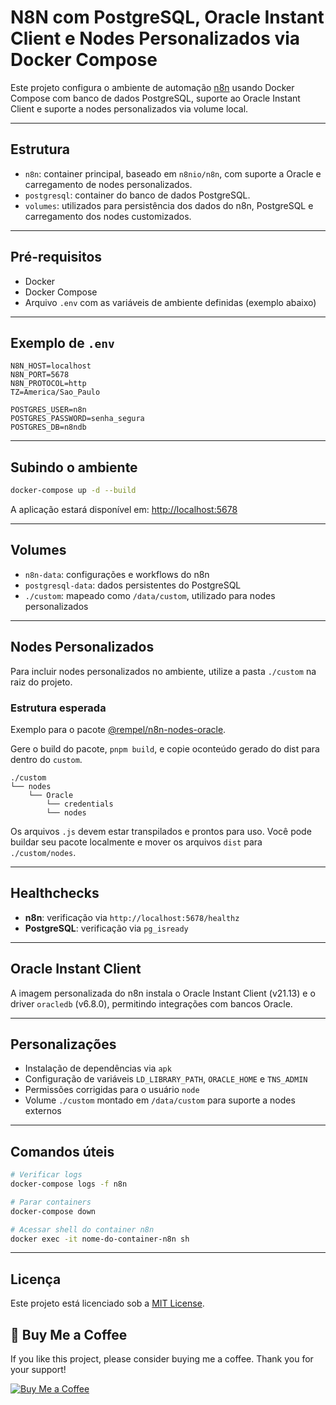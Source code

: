# N8N com PostgreSQL, Oracle Instant Client e Nodes Personalizados via Docker Compose

Este projeto configura o ambiente de automação [n8n](https://n8n.io) usando Docker Compose com banco de dados PostgreSQL, suporte ao Oracle Instant Client e suporte a nodes personalizados via volume local.

---

## Estrutura

- `n8n`: container principal, baseado em `n8nio/n8n`, com suporte a Oracle e carregamento de nodes personalizados.
- `postgresql`: container do banco de dados PostgreSQL.
- `volumes`: utilizados para persistência dos dados do n8n, PostgreSQL e carregamento dos nodes customizados.

---

## Pré-requisitos

- Docker
- Docker Compose
- Arquivo `.env` com as variáveis de ambiente definidas (exemplo abaixo)

---

## Exemplo de `.env`

```env
N8N_HOST=localhost
N8N_PORT=5678
N8N_PROTOCOL=http
TZ=America/Sao_Paulo

POSTGRES_USER=n8n
POSTGRES_PASSWORD=senha_segura
POSTGRES_DB=n8ndb
```

---

## Subindo o ambiente

```bash
docker-compose up -d --build
```

A aplicação estará disponível em: [http://localhost:5678](http://localhost:5678)

---

## Volumes

- `n8n-data`: configurações e workflows do n8n
- `postgresql-data`: dados persistentes do PostgreSQL
- `./custom`: mapeado como `/data/custom`, utilizado para nodes personalizados

---

## Nodes Personalizados

Para incluir nodes personalizados no ambiente, utilize a pasta `./custom` na raiz do projeto.

### Estrutura esperada

Exemplo para o pacote [@rempel/n8n-nodes-oracle](https://www.npmjs.com/package/@rempel/n8n-nodes-oracle).

Gere o build do pacote, `pnpm build`, e copie oconteúdo gerado do dist para dentro do `custom`.

```
./custom
└── nodes
    └── Oracle
        └── credentials
        └── nodes
```

Os arquivos `.js` devem estar transpilados e prontos para uso. Você pode buildar seu pacote localmente e mover os arquivos `dist` para `./custom/nodes`.

---

## Healthchecks

- **n8n**: verificação via `http://localhost:5678/healthz`
- **PostgreSQL**: verificação via `pg_isready`

---

## Oracle Instant Client

A imagem personalizada do n8n instala o Oracle Instant Client (v21.13) e o driver `oracledb` (v6.8.0), permitindo integrações com bancos Oracle.

---

## Personalizações

- Instalação de dependências via `apk`
- Configuração de variáveis `LD_LIBRARY_PATH`, `ORACLE_HOME` e `TNS_ADMIN`
- Permissões corrigidas para o usuário `node`
- Volume `./custom` montado em `/data/custom` para suporte a nodes externos

---

## Comandos úteis

```bash
# Verificar logs
docker-compose logs -f n8n

# Parar containers
docker-compose down

# Acessar shell do container n8n
docker exec -it nome-do-container-n8n sh
```

---

## Licença

Este projeto está licenciado sob a [MIT License](LICENSE).

## 💸 Buy Me a Coffee

If you like this project, please consider buying me a coffee. Thank you for your support!

[![Buy Me a Coffee](https://cdn.buymeacoffee.com/buttons/v2/default-yellow.png)](https://www.buymeacoffee.com/rempel)